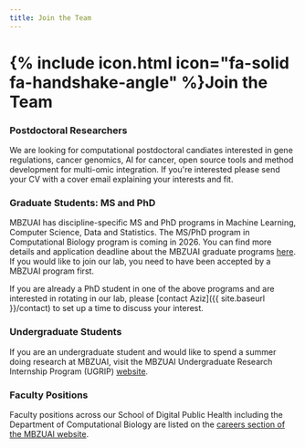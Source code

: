 ```yaml
---
title: Join the Team
---
```


# {% include icon.html icon="fa-solid fa-handshake-angle" %}Join the Team


### Postdoctoral Researchers

We are looking for computational postdoctoral candiates interested in gene regulations, cancer genomics, AI for cancer, open source tools and method development for multi-omic integration. If you're interested please send your CV with a cover email explaining your interests and fit.

### Graduate Students: MS and PhD

MBZUAI has discipline-specific MS and PhD programs in Machine Learning, Computer Science, Data and Statistics. The MS/PhD program in Computational Biology program is coming in 2026.  You can find more details and application deadline about the MBZUAI graduate programs [here](https://mbzuai.ac.ae/study/admission-process). If you would like to join our lab, you need to have been accepted by a MBZUAI program first.

If you are already a PhD student in one of the above programs and are interested in rotating in our lab, please [contact Aziz]({{ site.baseurl }}/contact) to set up a time to discuss your interest.

### Undergraduate Students

If you are an undergraduate student and would like to spend a summer doing research at MBZUAI, visit the MBZUAI Undergraduate Research Internship Program (UGRIP) [website](https://mbzuai.ac.ae/ugrip/).

### Faculty Positions

Faculty positions across our School of Digital Public Health including the Department of Computational Biology are listed on the [careers section of the MBZUAI website](https://careers.mbzuai.ac.ae/).




